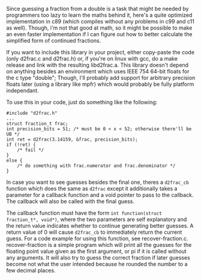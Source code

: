 Since guessing a fraction from a double is a task that might be needed by
programmers too lazy to learn the maths behind it, here's a quite optimized
implementation in c89 (which compiles without any problems in c99 and c11 as
well). Though, i'm not that good at math, so it might be possible to make an
even faster implementation if I can figure out how to better calculate the
simplified form of continued fractions.

If you want to include this library in your project, either copy-paste the code
(only d2frac.c and d2frac.h) or, if you're on linux with gcc, do a make release
and link with the resulting libd2frac.a. This library doesn't depend on
anything besides an environment which uses IEEE 754 64-bit floats for the c
type "double"; Though, I'll probably add support for arbitrary precision floats
later (using a library like mpfr) which would probably be fully platform
independant.

To use this in your code, just do something like the following:

    
    #include "d2frac.h"
    ...
    struct fraction_t frac;
    int precision_bits = 51; /* must be 0 < x < 52; otherwise there'll be UB */
    int ret = d2frac(3.14159, &frac, precision_bits);
    if (!ret) {
        /* fail */
    }
    else {
        /* do something with frac.numerator and frac.denominator */
    }

In case you want to see guesses besides the final one, theres a `d2frac_cb`
function which does the same as `d2frac` except it additionally takes a
parameter for a callback function and a void pointer to pass to the callback.
The callback will also be called with the final guess.

The callback function must have the form
`int function(struct fraction_t*, void*)`, where the two parameters are self
explanatory and the return value indicates whether to continue generating
better guesses. A return value of 0 will cause `d2frac_cb` to immediately
return the current guess. For a code example for using this function, see
recover-fraction.c. recover-fraction is a simple program which will print all
the guesses for the floating point value given as the first argument, or pi if
it is called without any arguments. It will also try to guess the correct
fraction if later guesses become not what the user intended because he rounded
the number to a few decimal places.

